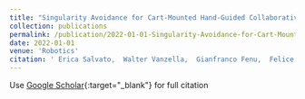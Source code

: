 ```yaml
---
title: "Singularity Avoidance for Cart-Mounted Hand-Guided Collaborative Robots: A Variational Approach"
collection: publications
permalink: /publication/2022-01-01-Singularity-Avoidance-for-Cart-Mounted-Hand-Guided-Collaborative-Robots-A-Variational-Approach
date: 2022-01-01
venue: 'Robotics'
citation: ' Erica Salvato,  Walter Vanzella,  Gianfranco Fenu,  Felice Pellegrino, &quot;Singularity Avoidance for Cart-Mounted Hand-Guided Collaborative Robots: A Variational Approach.&quot; Robotics, 2022.'
---
```

Use [Google Scholar](https://scholar.google.com/scholar?q=Singularity+Avoidance+for+Cart+Mounted+Hand+Guided+Collaborative+Robots:+A+Variational+Approach){:target="_blank"} for full citation